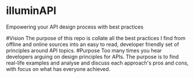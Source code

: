 illuminAPI
==========

Empowering your API design process with best practices

#Vision
The purpose of this repo is collate all the best practices I find from offline and online sources into an easy to read, developer friendly set of principles around API topics.
#Purpose
Too many times you hear developers arguing on design principles for APIs. The purpose is to find real-life examples and analyse and discuss each approach's pros and cons, with focus on what has everyone achieved.
